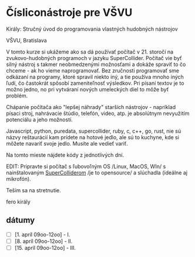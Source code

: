 # Čísliconástroje pre VŠVU

Király: Stručný úvod do programovania vlastných hudobných nástrojov

VŠVU, Bratislava

V tomto kurze si ukážeme ako sa dá používať počítač v 21. storočí na zvukovo-hudobných programoch v jazyku SuperCollider.
Počítač vie byť silný nástroj s takmer neobmedzenými možnosťami a dokáže spraviť to čo chceme - ak ho vieme naprogramovať.
Bez zručnosti programovať sme odkázaní na programy, ktoré spravil niekto iný, a tie používa mnoho iných ľudí, čo častokrát spôsobí zameniteľnosť výsledkov.
Pri písaní textov je to možno jedno, no pri vytváraní nových umeleckých diel to môže byť problém.

Chápanie počítača ako "lepšej náhrady" starších nástrojov -  napríklad písaci stroj, nahrávacie štúdio, telefón, video, atp. je absolútnym nevyužitím potenciálu
a jeho možností.

Javascript, python, puredata, supercollider, ruby, c, c++, go, rust, nie sú názvy reštaurácií kam prídete na hotové jedlo, ale sú to kuchyne, kde si môžete navariť svoje jedlo. Musíte ale vedieť variť.

Na tomto mieste nájdete kódy z jednotlivých dní.

EDIT: Pripravte si počítač s ľubovoľným OS /Linux, MacOS, WIn/ s nainštalovaným [SuperColliderom](https://supercollider.github.io) /je to opensource/ a slúchadla (ideálne aj mikrofón).

Teším sa na stretnutie.

fero király



dátumy
------

- [ ] [1. apríl 09oo-12oo] - I.
- [ ] [8. apríl 09oo-12oo] - II.
- [ ] [15. apríl 09oo-12oo] - III.
